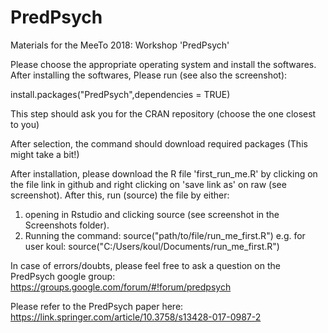 # PredPsych
Materials for the MeeTo 2018: Workshop 'PredPsych'

Please choose the appropriate operating system and install the softwares.
After installing the softwares, Please run (see also the screenshot):

install.packages("PredPsych",dependencies = TRUE)

This step should ask you for the CRAN repository (choose the one closest to you)

After selection, the command should download required packages (This might take a bit!)

After installation, please download the R file 'first_run_me.R' by clicking on the file link in github and right clicking on 'save link as' on raw (see screenshot). After this, run (source) the file  by either:

1.	opening in Rstudio and clicking source (see screenshot in the Screenshots folder).
2.	Running the command:
source("path/to/file/run_me_first.R")
e.g. for user koul:
source("C:/Users/koul/Documents/run_me_first.R")

In case of errors/doubts, please feel free to ask a question on the PredPsych google group: https://groups.google.com/forum/#!forum/predpsych

Please refer to the PredPsych paper here: https://link.springer.com/article/10.3758/s13428-017-0987-2
